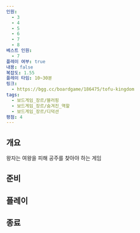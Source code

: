 ```yaml
---
인원:
  - 3
  - 4
  - 5
  - 6
  - 7
  - 8
베스트 인원:
  - 7
플레이 여부: true
내용: false
복잡도: 1.55
플레이 타임: 10~30분
링크:
  - https://bgg.cc/boardgame/186475/tofu-kingdom
tags:
  - 보드게임_장르/블러핑
  - 보드게임_장르/숨겨진_역할
  - 보드게임_장르/디덕션
평점: 4
---
```

## 개요
왕자는 여왕을 피해 공주를 찾아야 하는 게임
## 준비
## 플레이
## 종료